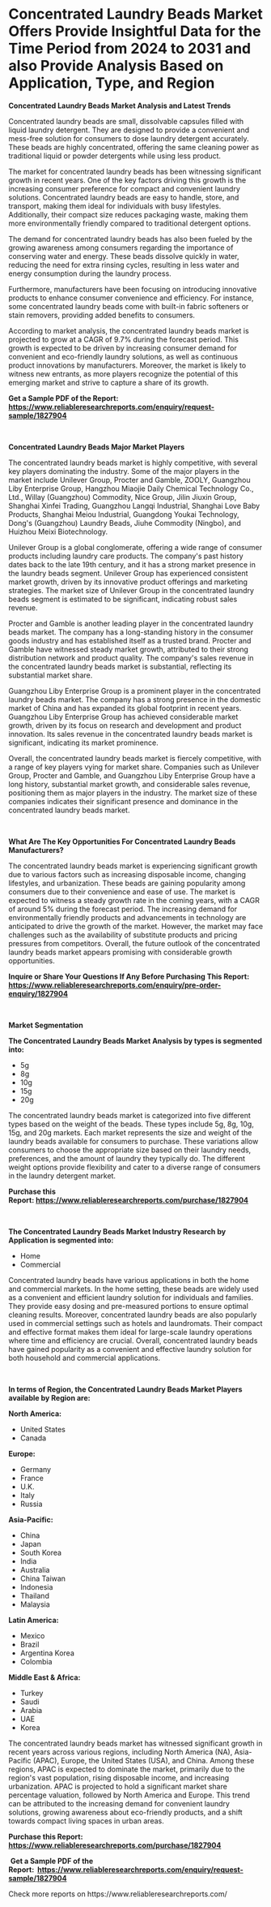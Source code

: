 <p><h1>Concentrated Laundry Beads Market Offers Provide Insightful Data for the Time Period from 2024 to 2031 and also Provide Analysis Based on Application, Type, and Region</h1></p><p><strong>Concentrated Laundry Beads Market Analysis and Latest Trends</strong></p>
<p><p>Concentrated laundry beads are small, dissolvable capsules filled with liquid laundry detergent. They are designed to provide a convenient and mess-free solution for consumers to dose laundry detergent accurately. These beads are highly concentrated, offering the same cleaning power as traditional liquid or powder detergents while using less product.</p><p>The market for concentrated laundry beads has been witnessing significant growth in recent years. One of the key factors driving this growth is the increasing consumer preference for compact and convenient laundry solutions. Concentrated laundry beads are easy to handle, store, and transport, making them ideal for individuals with busy lifestyles. Additionally, their compact size reduces packaging waste, making them more environmentally friendly compared to traditional detergent options.</p><p>The demand for concentrated laundry beads has also been fueled by the growing awareness among consumers regarding the importance of conserving water and energy. These beads dissolve quickly in water, reducing the need for extra rinsing cycles, resulting in less water and energy consumption during the laundry process.</p><p>Furthermore, manufacturers have been focusing on introducing innovative products to enhance consumer convenience and efficiency. For instance, some concentrated laundry beads come with built-in fabric softeners or stain removers, providing added benefits to consumers.</p><p>According to market analysis, the concentrated laundry beads market is projected to grow at a CAGR of 9.7% during the forecast period. This growth is expected to be driven by increasing consumer demand for convenient and eco-friendly laundry solutions, as well as continuous product innovations by manufacturers. Moreover, the market is likely to witness new entrants, as more players recognize the potential of this emerging market and strive to capture a share of its growth.</p></p>
<p><strong>Get a Sample PDF of the Report:&nbsp; <a href="https://www.reliableresearchreports.com/enquiry/request-sample/1827904">https://www.reliableresearchreports.com/enquiry/request-sample/1827904</a></strong></p>
<p>&nbsp;</p>
<p><strong>Concentrated Laundry Beads Major Market Players</strong></p>
<p><p>The concentrated laundry beads market is highly competitive, with several key players dominating the industry. Some of the major players in the market include Unilever Group, Procter and Gamble, ZOOLY, Guangzhou Liby Enterprise Group, Hangzhou Miaojie Daily Chemical Technology Co., Ltd., Willay (Guangzhou) Commodity, Nice Group, Jilin Jiuxin Group, Shanghai Xinfei Trading, Guangzhou Langqi Industrial, Shanghai Love Baby Products, Shanghai Meiou Industrial, Guangdong Youkai Technology, Dong's (Guangzhou) Laundry Beads, Jiuhe Commodity (Ningbo), and Huizhou Meixi Biotechnology.</p><p>Unilever Group is a global conglomerate, offering a wide range of consumer products including laundry care products. The company's past history dates back to the late 19th century, and it has a strong market presence in the laundry beads segment. Unilever Group has experienced consistent market growth, driven by its innovative product offerings and marketing strategies. The market size of Unilever Group in the concentrated laundry beads segment is estimated to be significant, indicating robust sales revenue.</p><p>Procter and Gamble is another leading player in the concentrated laundry beads market. The company has a long-standing history in the consumer goods industry and has established itself as a trusted brand. Procter and Gamble have witnessed steady market growth, attributed to their strong distribution network and product quality. The company's sales revenue in the concentrated laundry beads market is substantial, reflecting its substantial market share.</p><p>Guangzhou Liby Enterprise Group is a prominent player in the concentrated laundry beads market. The company has a strong presence in the domestic market of China and has expanded its global footprint in recent years. Guangzhou Liby Enterprise Group has achieved considerable market growth, driven by its focus on research and development and product innovation. Its sales revenue in the concentrated laundry beads market is significant, indicating its market prominence.</p><p>Overall, the concentrated laundry beads market is fiercely competitive, with a range of key players vying for market share. Companies such as Unilever Group, Procter and Gamble, and Guangzhou Liby Enterprise Group have a long history, substantial market growth, and considerable sales revenue, positioning them as major players in the industry. The market size of these companies indicates their significant presence and dominance in the concentrated laundry beads market.</p></p>
<p>&nbsp;</p>
<p><strong>What Are The Key Opportunities For Concentrated Laundry Beads Manufacturers?</strong></p>
<p><p>The concentrated laundry beads market is experiencing significant growth due to various factors such as increasing disposable income, changing lifestyles, and urbanization. These beads are gaining popularity among consumers due to their convenience and ease of use. The market is expected to witness a steady growth rate in the coming years, with a CAGR of around 5% during the forecast period. The increasing demand for environmentally friendly products and advancements in technology are anticipated to drive the growth of the market. However, the market may face challenges such as the availability of substitute products and pricing pressures from competitors. Overall, the future outlook of the concentrated laundry beads market appears promising with considerable growth opportunities.</p></p>
<p><strong>Inquire or Share Your Questions If Any Before Purchasing This Report: <a href="https://www.reliableresearchreports.com/enquiry/pre-order-enquiry/1827904">https://www.reliableresearchreports.com/enquiry/pre-order-enquiry/1827904</a></strong></p>
<p>&nbsp;</p>
<p><strong>Market Segmentation</strong></p>
<p><strong>The Concentrated Laundry Beads Market Analysis by types is segmented into:</strong></p>
<p><ul><li>5g</li><li>8g</li><li>10g</li><li>15g</li><li>20g</li></ul></p>
<p><p>The concentrated laundry beads market is categorized into five different types based on the weight of the beads. These types include 5g, 8g, 10g, 15g, and 20g markets. Each market represents the size and weight of the laundry beads available for consumers to purchase. These variations allow consumers to choose the appropriate size based on their laundry needs, preferences, and the amount of laundry they typically do. The different weight options provide flexibility and cater to a diverse range of consumers in the laundry detergent market.</p></p>
<p><strong>Purchase this Report:&nbsp;<a href="https://www.reliableresearchreports.com/purchase/1827904">https://www.reliableresearchreports.com/purchase/1827904</a></strong></p>
<p>&nbsp;</p>
<p><strong>The Concentrated Laundry Beads Market Industry Research by Application is segmented into:</strong></p>
<p><ul><li>Home</li><li>Commercial</li></ul></p>
<p><p>Concentrated laundry beads have various applications in both the home and commercial markets. In the home setting, these beads are widely used as a convenient and efficient laundry solution for individuals and families. They provide easy dosing and pre-measured portions to ensure optimal cleaning results. Moreover, concentrated laundry beads are also popularly used in commercial settings such as hotels and laundromats. Their compact and effective format makes them ideal for large-scale laundry operations where time and efficiency are crucial. Overall, concentrated laundry beads have gained popularity as a convenient and effective laundry solution for both household and commercial applications.</p></p>
<p>&nbsp;</p>
<p><strong>In terms of Region, the Concentrated Laundry Beads Market Players available by Region are:</strong></p>
<p>
    <p> <strong> North America: </strong>
        <ul>
            <li>United States</li>
            <li>Canada</li>
        </ul>
        </p> 
    <p> <strong> Europe: </strong>
        <ul>
            <li>Germany</li>
            <li>France</li>
            <li>U.K.</li>
            <li>Italy</li>
            <li>Russia</li>
        </ul>
        </p> 
    <p> <strong> Asia-Pacific: </strong>
        <ul>
            <li>China</li>
            <li>Japan</li>
            <li>South Korea</li>
            <li>India</li>
            <li>Australia</li>
            <li>China Taiwan</li>
            <li>Indonesia</li>
            <li>Thailand</li>
            <li>Malaysia</li>
        </ul>
        </p> 
    <p> <strong> Latin America: </strong>
        <ul>
            <li>Mexico</li>
            <li>Brazil</li>
            <li>Argentina Korea</li>
            <li>Colombia</li>
        </ul>
        </p> 
    <p> <strong> Middle East & Africa: </strong>
        <ul>
            <li>Turkey</li>
            <li>Saudi</li>
            <li>Arabia</li>
            <li>UAE</li>
            <li>Korea</li>
        </ul>
    </p>
    </p>
<p><p>The concentrated laundry beads market has witnessed significant growth in recent years across various regions, including North America (NA), Asia-Pacific (APAC), Europe, the United States (USA), and China. Among these regions, APAC is expected to dominate the market, primarily due to the region's vast population, rising disposable income, and increasing urbanization. APAC is projected to hold a significant market share percentage valuation, followed by North America and Europe. This trend can be attributed to the increasing demand for convenient laundry solutions, growing awareness about eco-friendly products, and a shift towards compact living spaces in urban areas.</p></p>
<p><strong>Purchase this Report: <a href="https://www.reliableresearchreports.com/purchase/1827904">https://www.reliableresearchreports.com/purchase/1827904</a></strong></p>
<p>&nbsp;<strong>Get a Sample PDF of the Report:&nbsp;&nbsp;<a href="https://www.reliableresearchreports.com/enquiry/request-sample/1827904">https://www.reliableresearchreports.com/enquiry/request-sample/1827904</a></strong></p>
<p><strong></strong></p>
<p>Check more reports on https://www.reliableresearchreports.com/</p>